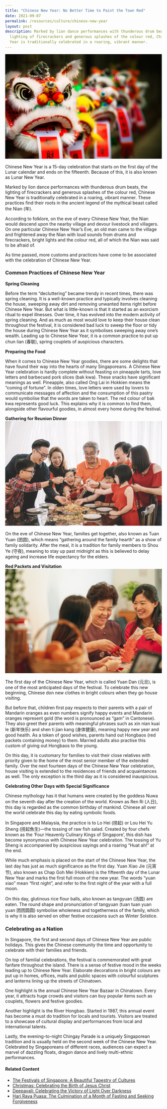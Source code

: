 ```yaml
---
title: "Chinese New Year: No Better Time to Paint the Town Red"
date: 2021-09-07
permalink: /resources/culture/chinese-new-year
layout: post
description: Marked by lion dance performances with thunderous drum beats, the
  lighting of firecrackers and generous splashes of the colour red, Chinese New
  Year is traditionally celebrated in a roaring, vibrant manner.
---
```


![Colourful Chinese Lion Paper Dolls](/images/culture/colourful-chinese-lion-paper-dolls.jpg)

Chinese New Year is a 15-day celebration that starts on the first day of the Lunar calendar and ends on the fifteenth. Because of this, it is also known as Lunar New Year.

Marked by lion dance performances with thunderous drum beats, the lighting of firecrackers and generous splashes of the colour red, Chinese New Year is traditionally celebrated in a roaring, vibrant manner. These practices find their roots in the ancient legend of the mythical beast called the Nian (年).

According to folklore, on the eve of every Chinese New Year, the Nian would descend upon the nearby village and devour livestock and villagers. On one particular Chinese New Year’s Eve, an old man came to the village and frightened away the Nian with loud sounds from drums and firecrackers, bright lights and the colour red, all of which the Nian was said to be afraid of.

As time passed, more customs and practices have come to be associated with the celebration of Chinese New Year.

### Common Practices of Chinese New Year

**Spring Cleaning**

Before the term “decluttering” became trendy in recent times, there was spring cleaning. It is a well-known practice and typically involves cleaning the house, sweeping away dirt and removing unwanted items right before Chinese New Year. But what is little-known is that it started as an exorcism ritual to expel illnesses. Over time, it has evolved into the modern activity of spring cleaning. And as much as most would love to keep their house clean throughout the festival, it is considered bad luck to sweep the floor or tidy the house during Chinese New Year as it symbolises sweeping away one’s wealth. Leading up to Chinese New Year, it is a common practice to put up chun lian (春联), spring couplets of auspicious characters.

**Preparing the Food**

When it comes to Chinese New Year goodies, there are some delights that have found their way into the hearts of many Singaporeans. A Chinese New Year celebration is hardly complete without feasting on pineapple tarts, love letters and barbecued pork slices (bak kwa). These snacks have significant meanings as well. Pineapple, also called Ong Lai in Hokkien means the “coming of fortune”. In olden times, love letters were used by lovers to communicate messages of affection and the consumption of this pastry would symbolise that the words are taken to heart. The red colour of bak kwa represents good luck. This explains why it is common to find them, alongside other flavourful goodies, in almost every home during the festival.

**Gathering for Reunion Dinner**
![Reunion Dinner](/images/culture/reunion-dinner.jpg)

On the eve of Chinese New Year, families get together, also known as Tuan Yuan (团圆), which means “gathering around the family hearth” as a show of family solidarity. After the meal, it is a tradition for family members to Shou Ye (守夜), meaning to stay up past midnight as this is believed to delay ageing and increase life expectancy for the elders.

**Red Packets and Visitation**
![Family members preparing red packets](/images/culture/family-preparing-red-packets.jpg)

The first day of the Chinese New Year, which is called Yuan Dan (元旦), is one of the most anticipated days of the festival. To celebrate this new beginning, Chinese don new clothes in bright colours when they go house visiting.

But before that, children first pay respects to their parents with a pair of Mandarin oranges as even numbers signify happy events and Mandarin oranges represent gold (the word is pronounced as “gam” in Cantonese). They also greet their parents with meaningful phrases such as xin nian kuai le (新年快乐) and shen ti jian kang (身体健康), meaning happy new year and good health. As a token of good wishes, parents hand out Hongbaos (red packets containing money) to them. Married adults also practise this custom of giving out Hongbaos to the young.

On this day, it is customary for families to visit their close relatives with priority given to the home of the most senior member of the extended family. Over the next fourteen days of the Chinese New Year celebration, house visiting is extended to the residences of friends and acquaintances as well. The only exception is the third day as it is considered inauspicious.

**Celebrating Other Days with Special Significance**

Chinese mythology has it that humans were created by the goddess Nuwa on the seventh day after the creation of the world. Known as Ren Ri (人日), this day is regarded as the common birthday of mankind. Chinese all over the world celebrate this day by eating symbolic foods.

In Singapore and Malaysia, the practice is to Lo Hei (捞起) or Lou Hei Yu Sheng (捞起魚生)—the tossing of raw fish salad. Created by four chefs known as the ‘Four Heavenly Culinary Kings of Singapore’, this dish has become synonymous with Chinese New Year celebration. The tossing of Yu Sheng is accompanied by auspicious sayings and a roaring “Huat ah!” at the end.

While much emphasis is placed on the start of the Chinese New Year, the last day has just as much significance as the first day. Yuan Xiao Jie (元宵节), also known as Chap Goh Mei (Hokkien) is the fifteenth day of the Lunar New Year and marks the first full moon of the new year. The words “yuan xiao” mean “first night”, and refer to the first night of the year with a full moon.

On this day, glutinous rice flour balls, also known as tangyuan (汤圆) are eaten. The round shape and pronunciation of tangyuan (tuan tuan yuan yuan 团团圆圆) symbolise wholeness and togetherness of the family, which is why it is also served on other festive occasions such as Winter Solstice.

### Celebrating as a Nation

In Singapore, the first and second days of Chinese New Year are public holidays. This gives the Chinese community the time and opportunity to celebrate with their families and friends.

On top of familial celebrations, the festival is commemorated with great fanfare throughout the island. There is a sense of festive mood in the weeks leading up to Chinese New Year. Elaborate decorations in bright colours are put up in homes, offices, malls and public spaces with colourful sculptures and lanterns lining up the streets of Chinatown.

One highlight is the annual Chinese New Year Bazaar in Chinatown. Every year, it attracts huge crowds and visitors can buy popular items such as couplets, flowers and festive goodies.

Another highlight is the River Hongbao. Started in 1987, this annual event has become a must do tradition for locals and tourists. Visitors are treated to a showcase of cultural display and performances from local and international talents.

Lastly, the evening-to-night Chingay Parade is a uniquely Singaporean tradition and is usually held on the second week of the Chinese New Year. Celebrated by Singaporeans of different races, audiences can expect a marvel of dazzling floats, dragon dance and lively multi-ethnic performances.

#### Related Content
* [The Festivals of Singapore: A Beautiful Tapestry of Cultures](https://www.ircc.sg/resources/culture/singapore-festivals)
* [Christmas: Celebrating the Birth of Jesus Christ](https://www.ircc.sg/resources/culture/christmas)
* [Deepavali: Celebrating the Victory of Light Over Darkness](https://www.ircc.sg/resources/culture/deepavali)
* [Hari Raya Puasa: The Culmination of a Month of Fasting and Seeking Forgiveness](https://www.ircc.sg/resources/culture/hari-raya-puasa)